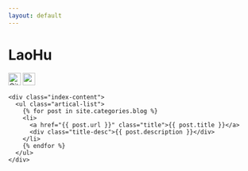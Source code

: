 ```yaml
---
layout: default
---
```


<body>
  <div class="index-wrapper">
    <div class="aside">
      <div class="info-card">
        <h1>LaoHu</h1>
        <a href="https://github.com/hubeiwei/" target="_blank"><img src="https://assets-cdn.github.com/favicon.ico" alt="GitHub" width="25"/></a>
        <a href="http://weibo.com/hubeiwei/" target="_blank"><img src="http://www.weibo.com/favicon.ico" alt="weibo" width="25"/></a>
      </div>
      <div id="particles-js"></div>
    </div>

    <div class="index-content">
      <ul class="artical-list">
        {% for post in site.categories.blog %}
        <li>
          <a href="{{ post.url }}" class="title">{{ post.title }}</a>
          <div class="title-desc">{{ post.description }}</div>
        </li>
        {% endfor %}
      </ul>
    </div>
  </div>
</body>
